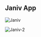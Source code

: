 ## Janiv App

![Janiv](https://github.com/BramMortier/Janiv/assets/79015250/0f61f818-ee3d-4c6b-a130-0c7022db296a)

![Janiv-2](https://github.com/BramMortier/Janiv/assets/79015250/8c8592b2-301b-48df-a934-439ac7d5b432)
